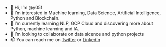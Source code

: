 - 👋 Hi, I’m @y05f
- 👀 I’m interested in Machine learning, Data Science, Artificial Intelligence, Python and Blockchain.
- 🌱 I’m currently learning NLP, GCP Cloud and discovering more about Python, machine learning and IA.
- 💞️ I’m looking to collaborate on data sicence and python projects
- 📫 You can reach me on [Twitter](https://twitter/y05f "https://twitter/y05f") or [LinkedIn](https://linkedin.com/in/safiyoussef "https://linkedin.com/in/safiyoussef")

<!---
y05f/y05f is a ✨ special ✨ repository because its `README.md` (this file) appears on your GitHub profile.
You can click the Preview link to take a look at your changes.
--->
